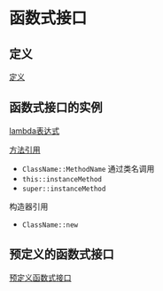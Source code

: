 # 函数式接口

## 定义

[定义](Java_Functional_Interface_Definition.md)

## 函数式接口的实例

[lambda表达式](Java_Lambda.md)

[方法引用](Java_Method_References.md)

- `ClassName::MethodName` 通过类名调用
- `this::instanceMethod`
- `super::instanceMethod`

构造器引用

- `ClassName::new`

## 预定义的函数式接口

[预定义函数式接口](Java_Funcitonal_Interface_Preimplement.md)
